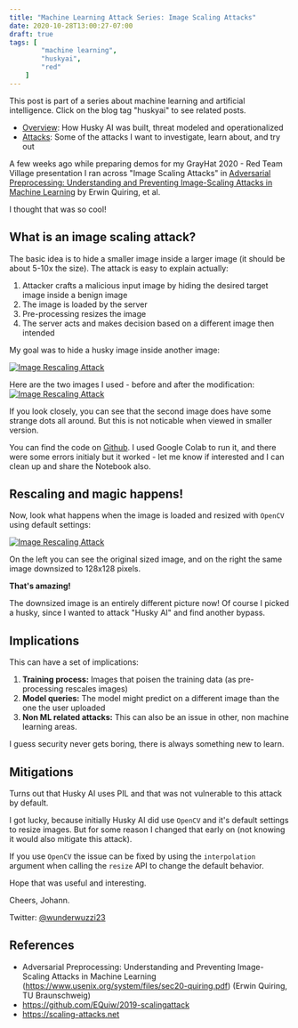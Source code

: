 ```yaml
---
title: "Machine Learning Attack Series: Image Scaling Attacks"
date: 2020-10-28T13:00:27-07:00
draft: true
tags: [
        "machine learning",
        "huskyai",
        "red"
    ]
---
```



This post is part of a series about machine learning and artificial intelligence. Click on the blog tag "huskyai" to see related posts. 

* [Overview](/blog/posts/2020/husky-ai-walkthrough/): How Husky AI was built, threat modeled and operationalized
* [Attacks](/blog/posts/2020/husky-ai-threat-modeling-machine-learning/): Some of the attacks I want to investigate, learn about, and try out

A few weeks ago while preparing demos for my GrayHat 2020 - Red Team Village presentation I ran across "Image Scaling Attacks" in [Adversarial Preprocessing: Understanding and Preventing Image-Scaling Attacks in Machine Learning](https://www.usenix.org/system/files/sec20-quiring.pdf) by Erwin Quiring, et al.

I thought that was so cool!

## What is an image scaling attack?

The basic idea is to hide a smaller image inside a larger image (it should be about 5-10x the size). The attack is easy to explain actually:

1. Attacker crafts a malicious input image by hiding the desired target image inside a benign image
2. The image is loaded by the server
3. Pre-processing resizes the image
4. The server acts and makes decision based on a different image then intended

My goal was to hide a husky image inside another image:

[![Image Rescaling Attack](/blog/images/2020/image-rescale-attack.gif)](/blog/images/2020/image-rescale-attack.gif)

Here are the two images I used - before and after the modification:
[![Image Rescaling Attack](/blog/images/2020/image-rescaling-attack-schoenbrunn.png)](/blog/images/2020/image-rescaling-attack-schoenbrunn.png)

If you look closely, you can see that the second image does have some strange dots all around. But this is not noticable when viewed in smaller version. 

You can find the code on [Github](https://github.com/EQuiw/2019-scalingattack). I used Google Colab to run it, and there were some errors initialy but it worked - let me know if interested and I can clean up and share the Notebook also.

## Rescaling and magic happens!

Now, look what happens when the image is loaded and resized with `OpenCV` using default settings:

[![Image Rescaling Attack](/blog/images/2020/image-rescaling-attack.png)](/blog/images/2020/image-rescaling-attack.png)

On the left you can see the original sized image, and on the right the same image downsized to 128x128 pixels. 

**That's amazing!**  

The downsized image is an entirely different picture now! Of course I picked a husky, since I wanted to attack "Husky AI" and find another bypass.

## Implications

This can have a set of implications:

1. **Training process:** Images that poisen the training data (as pre-processing rescales images)
2. **Model queries:** The model might predict on a different image than the one the user uploaded
3. **Non ML related attacks:** This can also be an issue in other, non machine learning areas.

I guess security never gets boring, there is always something new to learn.

## Mitigations

Turns out that Husky AI uses PIL and that was not vulnerable to this attack by default. 

I got lucky, because initially Husky AI did use `OpenCV` and it's default settings to resize images. But for some reason I changed that early on (not knowing it would also mitigate this attack). 

If you use `OpenCV` the issue can be fixed by using the `interpolation` argument when calling the `resize` API to change the default behavior.

Hope that was useful and interesting.

Cheers,
Johann.

Twitter: [@wunderwuzzi23](https://twitter.com/wunderwuzzi23)

## References

* Adversarial Preprocessing: Understanding and Preventing Image-Scaling Attacks in Machine Learning (https://www.usenix.org/system/files/sec20-quiring.pdf) (Erwin Quiring, TU Braunschweig)
* https://github.com/EQuiw/2019-scalingattack 
* https://scaling-attacks.net

